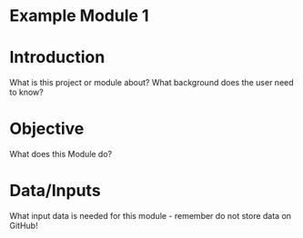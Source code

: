# Example Module 1

# Introduction
What is this project or module about? 
What background does the user need to know?

# Objective
What does this Module do?

# Data/Inputs
What input data is needed for this module - remember do not store data on GitHub!
